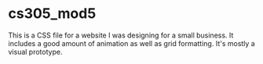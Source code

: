 # cs305_mod5

This is a CSS file for a website I was designing for a small business. It includes a good amount of animation as well as grid formatting. It's mostly a visual prototype.

